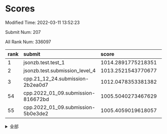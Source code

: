 # Scores

Modified Time: 2022-03-11 13:52:23

Submit Num: 207

All Rank Num: 336097

| rank |               submit               |       score        |       sigma        | pk_num |
| :--- | :--------------------------------- | :----------------- | :----------------- | :----- |
| 1    | jsonzb.test.test_1                 | 1014.2891775218351 | 0.8503384177002409 | 6493   |
| 2    | jsonzb.test.submission_level_4     | 1013.2521543770677 | 0.8181515502934815 | 6497   |
| 3    | cpp.21_12_24.submission-2b2ea0d7   | 1012.0478353381382 | 0.7920957172999609 | 6494   |
| 54   | cpp.2022_01_09.submission-816672bd | 1005.5040273467629 | 0.729454135718933  | 6489   |
| 55   | cpp.2022_01_09.submission-5b0e3de2 | 1005.4059019618057 | 0.7059698962058446 | 6495   |


<details>
<summary>全部</summary>

| rank |                 submit                 |       score        |       sigma        | pk_num |
| :--- | :------------------------------------- | :----------------- | :----------------- | :----- |
| 1    | jsonzb.test.test_1                     | 1014.2891775218351 | 0.8503384177002409 | 6493   |
| 2    | jsonzb.test.submission_level_4         | 1013.2521543770677 | 0.8181515502934815 | 6497   |
| 3    | cpp.21_12_24.submission-2b2ea0d7       | 1012.0478353381382 | 0.7920957172999609 | 6494   |
| 4    | gobigger.level_3.submission_level_3_20 | 1011.8011200889629 | 0.7808388915787315 | 6491   |
| 5    | gobigger.level_3.submission_level_3_30 | 1011.6303962925132 | 0.7654580023771826 | 6497   |
| 6    | gobigger.level_3.submission_level_3_11 | 1011.3420708692078 | 0.7806813508301256 | 6494   |
| 7    | gobigger.level_3.submission_level_3_13 | 1011.3083352373021 | 0.789787084042918  | 6496   |
| 8    | gobigger.level_3.submission_level_3_45 | 1011.3077616252746 | 0.7826803419446426 | 6494   |
| 9    | gobigger.level_3.submission_level_3_17 | 1011.2853128073799 | 0.7910552357146166 | 6494   |
| 10   | gobigger.level_3.submission_level_3_14 | 1011.2137611297294 | 0.7703307229691587 | 6494   |
| 11   | gobigger.level_3.submission_level_3_25 | 1011.1226012681007 | 0.8014624747551529 | 6493   |
| 12   | gobigger.level_3.submission_level_3_42 | 1011.0018530400083 | 0.7774950464187531 | 6495   |
| 13   | gobigger.level_3.submission_level_3_33 | 1010.8664989178641 | 0.7561296171816738 | 6492   |
| 14   | gobigger.level_3.submission_level_3_43 | 1010.8037259824379 | 0.748759785692084  | 6493   |
| 15   | gobigger.level_3.submission_level_3_0  | 1010.8025100857401 | 0.7580313571097087 | 6497   |
| 16   | gobigger.level_3.submission_level_3_7  | 1010.7973486635009 | 0.7740906247247357 | 6493   |
| 17   | gobigger.level_3.submission_level_3_23 | 1010.6008085813149 | 0.7558871971493462 | 6493   |
| 18   | gobigger.level_3.submission_level_3_22 | 1010.5911971758925 | 0.7902083973148237 | 6498   |
| 19   | gobigger.level_3.submission_level_3_44 | 1010.5148338418666 | 0.7639434226261328 | 6497   |
| 20   | gobigger.level_3.submission_level_3_8  | 1010.4598438627593 | 0.7588360587043141 | 6492   |
| 21   | gobigger.level_3.submission_level_3_40 | 1010.4317244766536 | 0.7491672796459249 | 6499   |
| 22   | gobigger.level_3.submission_level_3_10 | 1010.4284398620393 | 0.7518399725726609 | 6487   |
| 23   | gobigger.level_3.submission_level_3_9  | 1010.2630632617365 | 0.7564419168613126 | 6493   |
| 24   | gobigger.level_3.submission_level_3_3  | 1010.1639793441653 | 0.7517810077739804 | 6492   |
| 25   | gobigger.level_3.submission_level_3_29 | 1010.1131975595596 | 0.7719065772760944 | 6498   |
| 26   | gobigger.level_3.submission_level_3_2  | 1010.0749343088604 | 0.7471207075084425 | 6496   |
| 27   | gobigger.level_3.submission_level_3_48 | 1010.0373541472131 | 0.7483652509490774 | 6492   |
| 28   | gobigger.level_3.submission_level_3_16 | 1010.0071565875526 | 0.7418437921723746 | 6491   |
| 29   | gobigger.level_3.submission_level_3_26 | 1009.9857163989217 | 0.7466076800008163 | 6493   |
| 30   | gobigger.level_3.submission_level_3_19 | 1009.9057477353231 | 0.7576210678484739 | 6495   |
| 31   | gobigger.level_3.submission_level_3_36 | 1009.87359611361   | 0.7677617375747263 | 6496   |
| 32   | gobigger.level_3.submission_level_3_39 | 1009.8591003881867 | 0.7515552304121141 | 6497   |
| 33   | gobigger.level_3.submission_level_3_38 | 1009.7577287287567 | 0.754173278169877  | 6496   |
| 34   | gobigger.level_3.submission_level_3_24 | 1009.7363854074072 | 0.753663449200849  | 6492   |
| 35   | gobigger.level_3.submission_level_3_41 | 1009.7333148778469 | 0.7534341792574816 | 6497   |
| 36   | gobigger.level_3.submission_level_3_1  | 1009.7220421724397 | 0.7573692838948815 | 6497   |
| 37   | gobigger.level_3.submission_level_3_15 | 1009.6753419139383 | 0.7620942114564743 | 6498   |
| 38   | gobigger.level_3.submission_level_3_5  | 1009.6384384674496 | 0.7227487155001954 | 6494   |
| 39   | gobigger.level_3.submission_level_3_46 | 1009.5715583448577 | 0.75537113762056   | 6498   |
| 40   | gobigger.level_3.submission_level_3_49 | 1009.4762192658764 | 0.7536701278072295 | 6497   |
| 41   | gobigger.level_3.submission_level_3_18 | 1009.4522126807733 | 0.7532350086309214 | 6497   |
| 42   | gobigger.level_3.submission_level_3_21 | 1009.2340040173146 | 0.7458414617316548 | 6493   |
| 43   | gobigger.level_3.submission_level_3_6  | 1009.2202723720044 | 0.7544450872406797 | 6489   |
| 44   | gobigger.level_3.submission_level_3_31 | 1009.1383908019563 | 0.7637772168751603 | 6491   |
| 45   | gobigger.level_3.submission_level_3_47 | 1009.1046345668699 | 0.7583042243143406 | 6495   |
| 46   | gobigger.level_3.submission_level_3_37 | 1009.088416488702  | 0.7469979365738402 | 6498   |
| 47   | gobigger.level_3.submission_level_3_28 | 1008.9535549083281 | 0.7493158968981286 | 6491   |
| 48   | gobigger.level_3.submission_level_3_35 | 1008.8194871056598 | 0.7531486002542149 | 6496   |
| 49   | gobigger.level_3.submission_level_3_32 | 1008.8015412901152 | 0.7576890312853916 | 6497   |
| 50   | gobigger.level_3.submission_level_3_12 | 1008.6842817135636 | 0.7563104954115667 | 6491   |
| 51   | gobigger.level_3.submission_level_3_34 | 1008.6698663758979 | 0.7401486735480803 | 6496   |
| 52   | gobigger.level_3.submission_level_3_27 | 1008.5547702910807 | 0.7305430512010537 | 6496   |
| 53   | gobigger.level_3.submission_level_3_4  | 1008.5009310369808 | 0.7655849890758827 | 6498   |
| 54   | cpp.2022_01_09.submission-816672bd     | 1005.5040273467629 | 0.729454135718933  | 6489   |
| 55   | cpp.2022_01_09.submission-5b0e3de2     | 1005.4059019618057 | 0.7059698962058446 | 6495   |
| 56   | gobigger.level_1.submission_level_1_2  | 1004.9730642080559 | 0.7287669939033917 | 6488   |
| 57   | gobigger.level_1.submission_level_1_34 | 1004.640486711565  | 0.718425248538341  | 6493   |
| 58   | gobigger.level_1.submission_level_1_45 | 1004.6388082976821 | 0.7235475457813848 | 6494   |
| 59   | gobigger.level_1.submission_level_1_9  | 1004.5842576359789 | 0.7258223506100375 | 6496   |
| 60   | gobigger.level_1.submission_level_1_18 | 1004.5807941552207 | 0.724475697071636  | 6495   |
| 61   | gobigger.level_1.submission_level_1_30 | 1004.5625660323731 | 0.724514218554169  | 6496   |
| 62   | gobigger.level_1.submission_level_1_29 | 1004.4833398619724 | 0.7288887777727708 | 6496   |
| 63   | gobigger.level_1.submission_level_1_35 | 1004.4814999129535 | 0.7168408736531654 | 6496   |
| 64   | gobigger.level_1.submission_level_1_0  | 1004.3413157774711 | 0.7159957187884989 | 6494   |
| 65   | gobigger.level_1.submission_level_1_15 | 1004.3082224790402 | 0.7217253065984903 | 6498   |
| 66   | gobigger.level_1.submission_level_1_31 | 1004.0721058199546 | 0.7028160418467753 | 6492   |
| 67   | gobigger.level_1.submission_level_1_46 | 1004.0668396168865 | 0.7181260354298437 | 6494   |
| 68   | gobigger.level_1.submission_level_1_7  | 1004.005820748368  | 0.7039943439310107 | 6497   |
| 69   | gobigger.level_1.submission_level_1_14 | 1003.9082304004089 | 0.7258182377887873 | 6496   |
| 70   | gobigger.level_1.submission_level_1_48 | 1003.8752130502528 | 0.7214927002664437 | 6501   |
| 71   | gobigger.level_1.submission_level_1_21 | 1003.8396246913034 | 0.7306715431571353 | 6494   |
| 72   | gobigger.level_1.submission_level_1_32 | 1003.7702177523272 | 0.7286592196344895 | 6493   |
| 73   | gobigger.level_1.submission_level_1_49 | 1003.7678054169318 | 0.7098555873681407 | 6495   |
| 74   | gobigger.level_1.submission_level_1_3  | 1003.7605071647741 | 0.7335408226404698 | 6490   |
| 75   | gobigger.level_1.submission_level_1_44 | 1003.7177888170049 | 0.7128815989177518 | 6497   |
| 76   | gobigger.level_1.submission_level_1_4  | 1003.6806274954208 | 0.7266170426562477 | 6491   |
| 77   | gobigger.level_1.submission_level_1_6  | 1003.6491751715218 | 0.7178218558187043 | 6491   |
| 78   | gobigger.level_1.submission_level_1_33 | 1003.6048188334762 | 0.7222912152443458 | 6491   |
| 79   | gobigger.level_1.submission_level_1_13 | 1003.5178165082583 | 0.7174000411850988 | 6491   |
| 80   | gobigger.level_1.submission_level_1_27 | 1003.5034725691497 | 0.716877698472788  | 6493   |
| 81   | gobigger.level_1.submission_level_1_19 | 1003.493252646619  | 0.7211103939747399 | 6497   |
| 82   | gobigger.level_1.submission_level_1_26 | 1003.3737605682732 | 0.7159358608168138 | 6494   |
| 83   | gobigger.level_1.submission_level_1_1  | 1003.3575263928087 | 0.7217005679809363 | 6494   |
| 84   | gobigger.level_1.submission_level_1_42 | 1003.3528505639257 | 0.7220196797562263 | 6497   |
| 85   | gobigger.level_1.submission_level_1_17 | 1003.2381016595875 | 0.7266653518191152 | 6496   |
| 86   | gobigger.level_1.submission_level_1_37 | 1003.173392735202  | 0.7096651094051369 | 6499   |
| 87   | gobigger.level_1.submission_level_1_25 | 1003.1003012915617 | 0.7171060086634496 | 6492   |
| 88   | gobigger.level_1.submission_level_1_43 | 1003.0168523300466 | 0.7135971067957378 | 6492   |
| 89   | gobigger.level_1.submission_level_1_28 | 1002.9872015675743 | 0.7336254743056364 | 6494   |
| 90   | gobigger.level_1.submission_level_1_36 | 1002.8737148619088 | 0.7160849646275489 | 6489   |
| 91   | gobigger.level_1.submission_level_1_16 | 1002.8678584242606 | 0.7154424678446792 | 6494   |
| 92   | gobigger.level_1.submission_level_1_11 | 1002.8656898836612 | 0.7165378737478231 | 6495   |
| 93   | gobigger.level_1.submission_level_1_24 | 1002.8632883376439 | 0.7181256266074523 | 6495   |
| 94   | gobigger.level_1.submission_level_1_47 | 1002.7902369147442 | 0.7134866353516205 | 6496   |
| 95   | gobigger.level_1.submission_level_1_8  | 1002.7208517645213 | 0.7094546566437975 | 6500   |
| 96   | gobigger.level_1.submission_level_1_38 | 1002.6217614610192 | 0.7136779725381865 | 6494   |
| 97   | gobigger.level_1.submission_level_1_10 | 1002.6089291663876 | 0.7099461542719372 | 6493   |
| 98   | gobigger.level_1.submission_level_1_41 | 1002.305207544095  | 0.7125381516714964 | 6492   |
| 99   | gobigger.level_1.submission_level_1_5  | 1002.2960471811546 | 0.716989176693024  | 6497   |
| 100  | gobigger.level_1.submission_level_1_20 | 1002.2547430189665 | 0.7124394774217332 | 6499   |
| 101  | gobigger.level_1.submission_level_1_23 | 1002.1961685571614 | 0.7062902431005749 | 6484   |
| 102  | gobigger.level_1.submission_level_1_39 | 1002.0857484871642 | 0.7111633478059091 | 6499   |
| 103  | gobigger.level_1.submission_level_1_40 | 1001.9949414434773 | 0.7174580090147391 | 6494   |
| 104  | gobigger.level_1.submission_level_1_22 | 1001.6520776784157 | 0.7274155871385002 | 6492   |
| 105  | gobigger.level_1.submission_level_1_12 | 1001.1171952113929 | 0.7095836627666512 | 6503   |
| 106  | gobigger.random.submission_random_23   | 996.7993402204763  | 0.7145661845605082 | 6494   |
| 107  | gobigger.random.submission_random_14   | 996.7889946185162  | 0.71004329730334   | 6498   |
| 108  | gobigger.random.submission_random_27   | 996.6963700144961  | 0.7005575878869591 | 6488   |
| 109  | gobigger.random.submission_random_29   | 996.6781456481423  | 0.7127883146262747 | 6499   |
| 110  | gobigger.random.submission_random_19   | 996.6189327756739  | 0.6968067832965358 | 6497   |
| 111  | gobigger.random.submission_random_11   | 996.6100546791151  | 0.7074094144118496 | 6493   |
| 112  | gobigger.random.submission_random_47   | 996.5882847082787  | 0.7132504840128072 | 6496   |
| 113  | gobigger.random.submission_random_43   | 996.5722392550848  | 0.7166606656515921 | 6493   |
| 114  | gobigger.random.submission_random_12   | 996.5692093343184  | 0.7074085259791839 | 6489   |
| 115  | gobigger.random.submission_random_2    | 996.4015633565856  | 0.6978625876328279 | 6491   |
| 116  | gobigger.random.submission_random_26   | 996.3037632889103  | 0.7189693108955835 | 6496   |
| 117  | gobigger.random.submission_random_46   | 996.2836789773046  | 0.708173113840227  | 6495   |
| 118  | gobigger.random.submission_random_4    | 996.2705411909926  | 0.712615206045014  | 6497   |
| 119  | gobigger.random.submission_random_45   | 996.2460540393421  | 0.713373775545494  | 6493   |
| 120  | gobigger.random.submission_random_30   | 996.1998080000164  | 0.7176449414248882 | 6493   |
| 121  | gobigger.random.submission_random_15   | 996.1937837275032  | 0.7121773532595437 | 6492   |
| 122  | gobigger.random.submission_random_33   | 996.1813959707865  | 0.7176304662009628 | 6502   |
| 123  | gobigger.random.submission_random_3    | 996.1390927807342  | 0.7097512672935787 | 6496   |
| 124  | gobigger.random.submission_random_9    | 996.1305519300489  | 0.7049687614285198 | 6492   |
| 125  | gobigger.random.submission_random_17   | 996.1091514630638  | 0.7181330092864506 | 6492   |
| 126  | gobigger.random.submission_random_20   | 996.0982863230646  | 0.7262801228987982 | 6496   |
| 127  | gobigger.random.submission_random_25   | 996.0935404821671  | 0.7232047634614152 | 6496   |
| 128  | gobigger.random.submission_random_31   | 996.0823702954851  | 0.699507774223065  | 6495   |
| 129  | gobigger.random.submission_random_42   | 996.0378678105126  | 0.7196440846073927 | 6495   |
| 130  | gobigger.random.submission_random_8    | 995.9994061462647  | 0.7043781051816844 | 6490   |
| 131  | gobigger.random.submission_random_34   | 995.993661025326   | 0.7139030076684277 | 6501   |
| 132  | gobigger.random.submission_random_41   | 995.9702082379114  | 0.7203539750400162 | 6501   |
| 133  | gobigger.random.submission_random_28   | 995.9608863242277  | 0.7037746215375431 | 6494   |
| 134  | gobigger.random.submission_random_10   | 995.9509872847841  | 0.7202481694347314 | 6494   |
| 135  | gobigger.random.submission_random_35   | 995.9295640144894  | 0.7223411460002017 | 6489   |
| 136  | gobigger.random.submission_random_18   | 995.889669953785   | 0.728537638638131  | 6493   |
| 137  | gobigger.random.submission_random_36   | 995.8487735504025  | 0.7040764071898654 | 6491   |
| 138  | gobigger.random.submission_random_16   | 995.8027886628911  | 0.7131164223592119 | 6494   |
| 139  | gobigger.random.submission_random_48   | 995.7298922946895  | 0.7173043810581278 | 6492   |
| 140  | gobigger.random.submission_random_38   | 995.6884493554459  | 0.7093146583859387 | 6492   |
| 141  | gobigger.random.submission_random_40   | 995.680736240389   | 0.721145511203555  | 6497   |
| 142  | gobigger.random.submission_random_0    | 995.6668592705901  | 0.7033313819780485 | 6494   |
| 143  | gobigger.random.submission_random_24   | 995.6186647409319  | 0.7205682244431992 | 6495   |
| 144  | gobigger.random.submission_random_6    | 995.6131303628777  | 0.721699936467291  | 6495   |
| 145  | gobigger.random.submission_random_32   | 995.5999414289519  | 0.7109256515601162 | 6499   |
| 146  | gobigger.random.submission_random_13   | 995.519861034373   | 0.7099806261337455 | 6490   |
| 147  | gobigger.random.submission_random_7    | 995.3041057995382  | 0.7113813810567184 | 6491   |
| 148  | gobigger.random.submission_random_5    | 995.2765959949872  | 0.7248478851270707 | 6491   |
| 149  | gobigger.random.submission_random_22   | 995.2139716134664  | 0.6941785445335306 | 6488   |
| 150  | gobigger.random.submission_random_21   | 995.2101278339553  | 0.7115089661545327 | 6498   |
| 151  | gobigger.random.submission_random_44   | 995.2006583010685  | 0.6964560544346631 | 6491   |
| 152  | gobigger.random.submission_random_1    | 995.1152566304976  | 0.7143911569526895 | 6501   |
| 153  | gobigger.random.submission_random_49   | 994.9356336468558  | 0.7263249454901362 | 6491   |
| 154  | gobigger.random.submission_random_39   | 994.6345110948163  | 0.7219655271223733 | 6494   |
| 155  | gobigger.random.submission_random_37   | 994.6339064563069  | 0.7189433987048155 | 6489   |
| 156  | gobigger.level_2.submission_level_2_47 | 994.0703369761778  | 0.7352175936809981 | 6498   |
| 157  | gobigger.level_2.submission_level_2_25 | 993.6605907389727  | 0.7393964000251873 | 6499   |
| 158  | gobigger.level_2.submission_level_2_17 | 993.3864541402737  | 0.7294247683777545 | 6494   |
| 159  | gobigger.level_2.submission_level_2_4  | 993.2594049751974  | 0.7335198131122188 | 6496   |
| 160  | gobigger.level_2.submission_level_2_34 | 993.1446684386354  | 0.7323934368664745 | 6494   |
| 161  | gobigger.level_2.submission_level_2_48 | 993.1347566310238  | 0.7437871937026848 | 6492   |
| 162  | gobigger.level_2.submission_level_2_11 | 993.1219263000977  | 0.7466799229167734 | 6496   |
| 163  | gobigger.level_2.submission_level_2_27 | 992.8835040277056  | 0.739297772095381  | 6495   |
| 164  | gobigger.level_2.submission_level_2_41 | 992.8606279226212  | 0.7265699155639114 | 6496   |
| 165  | gobigger.level_2.submission_level_2_10 | 992.8596680531145  | 0.7299267452604468 | 6500   |
| 166  | gobigger.level_2.submission_level_2_18 | 992.8458578523586  | 0.7308670208683412 | 6494   |
| 167  | gobigger.level_2.submission_level_2_43 | 992.746456353807   | 0.7404006244372594 | 6494   |
| 168  | gobigger.level_2.submission_level_2_40 | 992.7138111626427  | 0.7515248209512411 | 6501   |
| 169  | gobigger.level_2.submission_level_2_29 | 992.6825260851186  | 0.7401505966719778 | 6498   |
| 170  | gobigger.level_2.submission_level_2_21 | 992.6807330136717  | 0.7430708149133916 | 6496   |
| 171  | gobigger.level_2.submission_level_2_33 | 992.678806848071   | 0.7420267139484239 | 6492   |
| 172  | gobigger.level_2.submission_level_2_30 | 992.6515897825237  | 0.7350988290992619 | 6496   |
| 173  | gobigger.level_2.submission_level_2_42 | 992.5734129042623  | 0.7486159478054255 | 6497   |
| 174  | gobigger.level_2.submission_level_2_12 | 992.486432032149   | 0.7242522717280112 | 6495   |
| 175  | gobigger.level_2.submission_level_2_2  | 992.4414417222288  | 0.7435986205786782 | 6497   |
| 176  | gobigger.level_2.submission_level_2_24 | 992.4130084078382  | 0.7368385488527527 | 6497   |
| 177  | gobigger.level_2.submission_level_2_38 | 992.3610636914534  | 0.73829631288225   | 6497   |
| 178  | gobigger.level_2.submission_level_2_49 | 992.3269342930708  | 0.7444358963949301 | 6505   |
| 179  | gobigger.level_2.submission_level_2_36 | 992.204044771048   | 0.7493125823277111 | 6492   |
| 180  | gobigger.level_2.submission_level_2_9  | 992.2013852810113  | 0.744087926077953  | 6495   |
| 181  | gobigger.level_2.submission_level_2_20 | 992.1798225266792  | 0.7488501858705378 | 6495   |
| 182  | gobigger.level_2.submission_level_2_7  | 992.1428585679713  | 0.7351240990997171 | 6496   |
| 183  | gobigger.level_2.submission_level_2_22 | 992.04601365229    | 0.7678844592938653 | 6493   |
| 184  | gobigger.level_2.submission_level_2_31 | 991.8970686838876  | 0.7343432740734963 | 6497   |
| 185  | gobigger.level_2.submission_level_2_19 | 991.8744575390024  | 0.7374133095643807 | 6495   |
| 186  | gobigger.level_2.submission_level_2_28 | 991.5500504854355  | 0.7673559586555418 | 6494   |
| 187  | gobigger.level_2.submission_level_2_13 | 991.5183684330151  | 0.7426234890562546 | 6503   |
| 188  | gobigger.level_2.submission_level_2_37 | 991.4775592455978  | 0.7583771810324292 | 6495   |
| 189  | gobigger.level_2.submission_level_2_39 | 991.4770107370823  | 0.7524536237220563 | 6497   |
| 190  | gobigger.level_2.submission_level_2_5  | 991.4638737762101  | 0.7502621060698943 | 6494   |
| 191  | gobigger.level_2.submission_level_2_8  | 991.3648171411248  | 0.7326497246560345 | 6492   |
| 192  | gobigger.level_2.submission_level_2_3  | 991.3103251857948  | 0.7257084722044892 | 6497   |
| 193  | gobigger.level_2.submission_level_2_16 | 991.162136257151   | 0.7571756863183765 | 6489   |
| 194  | gobigger.level_2.submission_level_2_0  | 990.9277751856681  | 0.7571917213580973 | 6496   |
| 195  | gobigger.level_2.submission_level_2_46 | 990.9012351188452  | 0.7399549917961118 | 6498   |
| 196  | gobigger.level_2.submission_level_2_23 | 990.8835792793748  | 0.7579640111202911 | 6500   |
| 197  | gobigger.level_2.submission_level_2_6  | 990.7833273756775  | 0.7480879013516325 | 6493   |
| 198  | gobigger.level_2.submission_level_2_45 | 990.7215085185602  | 0.7517283341335148 | 6495   |
| 199  | gobigger.level_2.submission_level_2_26 | 990.6859473940222  | 0.7668360928599345 | 6493   |
| 200  | gobigger.level_2.submission_level_2_1  | 990.5533516916491  | 0.7472148709866671 | 6496   |
| 201  | gobigger.level_2.submission_level_2_15 | 990.5394870806504  | 0.7740942241139477 | 6495   |
| 202  | gobigger.level_2.submission_level_2_35 | 990.4645509032267  | 0.7639833450738415 | 6490   |
| 203  | gobigger.level_2.submission_level_2_14 | 990.4172131880632  | 0.7500727398633132 | 6494   |
| 204  | gobigger.level_2.submission_level_2_44 | 990.0578729729424  | 0.7955900624412526 | 6497   |
| 205  | gobigger.level_2.submission_level_2_32 | 988.3653330196062  | 0.7842708489443799 | 6493   |
| 206  | gobigger.none.submission_none_1        | 978.3691415600797  | 1.2839958044350523 | 6494   |
| 207  | gobigger.none.submission_none_0        | 976.3486973820666  | 1.3905434946504636 | 6491   |

</details>